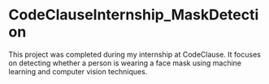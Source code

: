 # CodeClauseInternship_MaskDetection
This project was completed during my internship at CodeClause. It focuses on detecting whether a person is wearing a face mask using machine learning and computer vision techniques.
